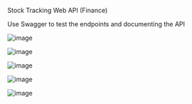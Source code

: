 Stock Tracking Web API (Finance)

Use Swagger to test the endpoints and documenting the API

![image](https://github.com/kahano/Finance_StockTracking/assets/48335933/54849acd-7a88-46c6-ba30-b68b9d9b29c2) 

![image](https://github.com/kahano/Finance_StockTracking/assets/48335933/eebc8b50-3d20-4428-bf8e-1c76d374f41f)

![image](https://github.com/kahano/Finance_StockTracking/assets/48335933/159eea0f-9dfa-4ef0-bad7-4329fee5e142) 

![image](https://github.com/kahano/Finance_StockTracking/assets/48335933/866f5290-823f-40a8-8ae4-9504105d4415) 

![image](https://github.com/kahano/Finance_StockTracking/assets/48335933/de0a5b82-5231-4478-a082-6a64bd2f18fe)



